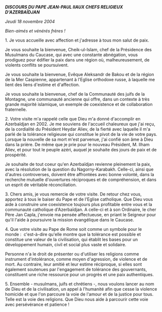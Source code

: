 ***DISCOURS DU PAPE JEAN-PAUL II******AUX CHEFS RELIGIEUX D'AZERBAÏDJAN***

*Jeudi 18 novembre 2004*

*Bien-aimés et vénérés frères !*

1. Je vous accueille avec affection et j'adresse à tous mon salut de paix.

Je vous souhaite la bienvenue, Cheik-ul-Islam, chef de la Présidence des Musulmans du Caucase, qui avec une constante abnégation, vous prodiguez pour édifier la paix dans une région où, malheureusement, de violents conflits se poursuivent.

Je vous souhaite la bienvenue, Evêque Aleksandr de Bakou et de la région de la Mer Caspienne, appartenant à l'Eglise orthodoxe russe, à laquelle me lient des liens d'estime et d'affection.

Je vous souhaite la bienvenue, chef de la Communauté des juifs de la Montagne, une communauté ancienne qui offre, dans un contexte à très grande majorité islamique, un exemple de coexistence et de collaboration fraternelle.

2. Votre visite m'a rappelé celle que Dieu m'a donné d'accomplir en Azerbaïdjan en 2002. Je me souviens de l'accueil chaleureux que j'ai reçu, de la cordialité du Président Heydar Aliev, de la fierté avec laquelle il m'a parlé de la tolérance religieuse qui constitue le pivot de la vie de votre pays. Lorsque la nouvelle de sa mort m'est parvenue, j'ai confié son âme à Dieu dans la prière. De même que je prie pour le nouveau Président, M. Ilham Aliev, et pour tout le peuple azéri, auquel je souhaite des jours de paix et de prospérité.

Je souhaite de tout coeur qu'en Azerbaïdjan revienne pleinement la paix, avec la résolution de la question du Nagorny-Karabakh. Celle-ci, ainsi que d'autres controverses, doivent être affrontées avec bonne volonté, dans la recherche mutuelle d'ouvertures réciproques et de compréhension, et dans un esprit de véritable réconciliation.

3. Chers amis, je vous remercie de votre visite. De retour chez vous, apportez à tous le baiser du Pape et de l'Eglise catholique. Que Dieu vous aide à construire une coexistence toujours plus profitable entre vous et la communauté catholique d'Azerbaïdjan. A celle-ci et à son Ordinaire, le cher Père Jan Capla, j'envoie ma pensée affectueuse, en priant le Seigneur pour qu'il l'aide à poursuivre la mission évangélique dans le Caucase.

4. Que votre visite au Pape de Rome soit comme un symbole pour le monde :  c'est-à-dire qu'elle montre que la tolérance est possible et constitue une valeur de la civilisation, qui établit les bases pour un développement humain, civil et social plus vaste et solidaire.

Personne n'a le droit de présenter ou d'utiliser les religions comme instrument d'intolérance, comme moyen d'agression, de violence et de mort. Au contraire, leur amitié et leur estime réciproque, si elles sont également soutenues par l'engagement de tolérance des gouvernants, constituent une riche ressource pour un progrès et une paix authentiques.

5. Ensemble - musulmans, juifs et chrétiens -, nous voulons lancer au nom de Dieu et de la civilisation, un appel à l'humanité afin que cesse la violence homicide et que l'on parcoure la voie de l'amour et de la justice pour tous. Telle est la voie des religions. Que Dieu nous aide à parcourir cette voie avec persévérance et patience !
